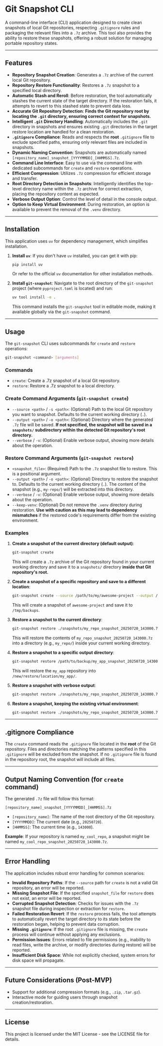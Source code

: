 # Git Snapshot CLI

A command-line interface (CLI) application designed to create clean snapshots of local Git repositories, respecting `.gitignore` rules and packaging the relevant files into a `.7z` archive. This tool also provides the ability to restore these snapshots, offering a robust solution for managing portable repository states.

---

## Features

* **Repository Snapshot Creation**: Generates a `.7z` archive of the current local Git repository.
* **Repository Restore Functionality**: Restores a `.7z` snapshot to a specified local directory.
* **Automatic Stash and Reroll**: Before restoration, the tool automatically stashes the current state of the target directory. If the restoration fails, it attempts to revert to this stashed state to prevent data loss.
* **Accurate Git Repository Detection**: **Finds the Git repository root by locating the `.git` directory, ensuring correct context for snapshots.**
* **Intelligent `.git` Directory Handling**: Automatically includes the `.git` directory in snapshots and ensures existing `.git` directories in the target restore location are handled for a clean restoration.
* **`.gitignore` Compliance**: Reads and respects the **root** `.gitignore` file to exclude specified paths, ensuring only relevant files are included in snapshots.
* **Dynamic Naming Convention**: Snapshots are automatically named `[repository_name]_snapshot_[YYYYMMDD]_[HHMMSS].7z`.
* **Command Line Interface**: Easy to use via the command line with dedicated subcommands for `create` and `restore` operations.
* **Efficient Compression**: Utilizes `.7z` compression for efficient storage and transfer.
* **Root Directory Detection in Snapshots**: Intelligently identifies the top-level directory name within the `.7z` archive for correct extraction, placing the repository content as expected.
* **Verbose Output Option**: Control the level of detail in the console output.
* **Option to Keep Virtual Environment**: During restoration, an option is available to prevent the removal of the `.venv` directory.

---

## Installation

This application uses `uv` for dependency management, which simplifies installation.

1.  **Install `uv`**: If you don't have `uv` installed, you can get it with pip:

    ```bash
    pip install uv
    ```

    Or refer to the official `uv` documentation for other installation methods.

2.  **Install `git-snapshot`**: Navigate to the root directory of the `git-snapshot` project (where `pyproject.toml` is located) and run:

    ```bash
    uv tool install -e .
    ```

    This command installs the `git-snapshot` tool in editable mode, making it available globally via the `git-snapshot` command.

---

## Usage

The `git-snapshot` CLI uses subcommands for `create` and `restore` operations:

```bash
git-snapshot <command> [arguments]
```

### Commands

  * `create`: Create a .7z snapshot of a local Git repository.
  * `restore`: Restore a .7z snapshot to a local directory.

### Create Command Arguments (`git-snapshot create`)

  * `--source <path>` / `-s <path>`: (Optional) Path to the local Git repository you want to snapshot. Defaults to the current working directory (`.`).
  * `--output <path>` / `-o <path>`: (Optional) Directory where the generated `.7z` file will be saved. **If not specified, the snapshot will be saved in a `snapshots/` subdirectory within the detected Git repository's root directory.**
  * `--verbose` / `-v`: (Optional) Enable verbose output, showing more details about the operation.

### Restore Command Arguments (`git-snapshot restore`)

  * `<snapshot_file>`: (Required) Path to the `.7z` snapshot file to restore. This is a positional argument.
  * `--output <path>` / `-o <path>`: (Optional) Directory to restore the snapshot to. Defaults to the current working directory (`.`). The content of the snapshot (e.g., `my-repo/`) will be extracted into this directory.
  * `--verbose` / `-v`: (Optional) Enable verbose output, showing more details about the operation.
  * `--keep-venv`: (Optional) Do not remove the `.venv` directory during restoration. **Use with caution as this may lead to dependency mismatches** if the restored code's requirements differ from the existing environment.

### Examples

1.  **Create a snapshot of the current directory (default output)**:

    ```bash
    git-snapshot create
    ```

    This will create a `.7z` archive of the Git repository found in your current working directory and save it to a `snapshots/` directory **inside that Git repository's root.**

2.  **Create a snapshot of a specific repository and save to a different location**:

    ```bash
    git-snapshot create --source /path/to/my/awesome-project --output /tmp/backups
    ```

    This will create a snapshot of `awesome-project` and save it to `/tmp/backups`.

3.  **Restore a snapshot to the current directory**:

    ```bash
    git-snapshot restore ./snapshots/my_repo_snapshot_20250720_143000.7z
    ```

    This will restore the contents of `my_repo_snapshot_20250720_143000.7z` into a directory (e.g., `my_repo/`) inside your current working directory.

4.  **Restore a snapshot to a specific output directory**:

    ```bash
    git-snapshot restore /path/to/backup/my_app_snapshot_20250720_143000.7z --output /new/restore/location
    ```

    This will restore the `my_app` repository into `/new/restore/location/my_app/`.

5.  **Restore a snapshot with verbose output**:

    ```bash
    git-snapshot restore ./snapshots/my_repo_snapshot_20250720_143000.7z --verbose
    ```

6.  **Restore a snapshot, keeping the existing virtual environment**:

    ```bash
    git-snapshot restore ./snapshots/my_repo_snapshot_20250720_143000.7z --keep-venv
    ```

-----

## .gitignore Compliance

The `create` command reads the `.gitignore` file located in the **root** of the Git repository. Files and directories matching the patterns specified in this `.gitignore` will be excluded from the snapshot. If no `.gitignore` file is found in the repository root, the snapshot will include all files.

-----

## Output Naming Convention (for `create` command)

The generated `.7z` file will follow this format:

`[repository_name]_snapshot_[YYYYMMDD]_[HHMMSS].7z`

  * `[repository_name]`: The name of the root directory of the Git repository.
  * `[YYYYMMDD]`: The current date (e.g., `20250720`).
  * `[HHMMSS]`: The current time (e.g., `143000`).

**Example**: If your repository is named `my_cool_repo`, a snapshot might be named `my_cool_repo_snapshot_20250720_143000.7z`.

-----

## Error Handling

The application includes robust error handling for common scenarios:

  * **Invalid Repository Paths**: If the `--source` path for `create` is not a valid Git repository, an error will be reported.
  * **Missing Snapshot File**: If the specified `snapshot_file` for `restore` does not exist, an error will be reported.
  * **Corrupted Snapshot Detection**: Checks for issues with the `.7z` snapshot file during inspection or extraction for `restore`.
  * **Failed Restoration Revert**: If the `restore` process fails, the tool attempts to automatically revert the target directory to its state before the restoration began, helping to prevent data corruption.
  * **Missing `.gitignore`**: If the root `.gitignore` file is missing, the `create` process will continue without applying any exclusions.
  * **Permission Issues**: Errors related to file permissions (e.g., inability to read files, write the archive, or modify directories during restore) will be reported.
  * **Insufficient Disk Space**: While not explicitly checked, system errors for disk space will propagate.

-----

## Future Considerations (Post-MVP)

  * Support for additional compression formats (e.g., `.zip`, `.tar.gz`).
  * Interactive mode for guiding users through snapshot creation/restoration.

-----

## License

This project is licensed under the MIT License - see the LICENSE file for details.
